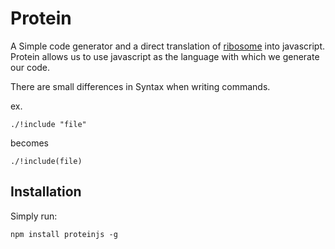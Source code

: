 # Protein

A Simple code generator and a direct translation of [ribosome](https://github.com/sustrik/ribosome) into
javascript. Protein allows us to use javascript as the language with which we generate our code.

There are small differences in Syntax when writing commands.

ex. 
```
./!include "file"
```
 becomes 
```
./!include(file)
```

Installation
------------

Simply run:

```
npm install proteinjs -g
```
